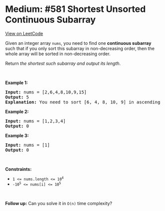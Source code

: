 
Medium: #581 Shortest Unsorted Continuous Subarray
=======================
[View on LeetCode](https://leetcode.com/problems/shortest-unsorted-continuous-subarray/)
</hr>
<p>Given an integer array <code>nums</code>, you need to find one <b>continuous subarray</b> such that if you only sort this subarray in non-decreasing order, then the whole array will be sorted in non-decreasing order.</p>

<p>Return <em>the shortest such subarray and output its length</em>.</p>

<p>&nbsp;</p>
<p><strong class="example">Example 1:</strong></p>

<pre>
<strong>Input:</strong> nums = [2,6,4,8,10,9,15]
<strong>Output:</strong> 5
<strong>Explanation:</strong> You need to sort [6, 4, 8, 10, 9] in ascending order to make the whole array sorted in ascending order.
</pre>

<p><strong class="example">Example 2:</strong></p>

<pre>
<strong>Input:</strong> nums = [1,2,3,4]
<strong>Output:</strong> 0
</pre>

<p><strong class="example">Example 3:</strong></p>

<pre>
<strong>Input:</strong> nums = [1]
<strong>Output:</strong> 0
</pre>

<p>&nbsp;</p>
<p><strong>Constraints:</strong></p>

<ul>
	<li><code>1 &lt;= nums.length &lt;= 10<sup>4</sup></code></li>
	<li><code>-10<sup>5</sup> &lt;= nums[i] &lt;= 10<sup>5</sup></code></li>
</ul>

<p>&nbsp;</p>
<strong>Follow up:</strong> Can you solve it in <code>O(n)</code> time complexity?
